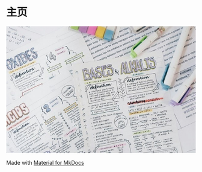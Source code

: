 # 主页

![](./index.jpeg)

Made with [Material for MkDocs](https://squidfunk.github.io/mkdocs-material/)
